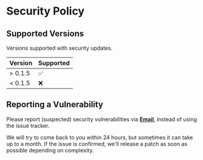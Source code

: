 # Security Policy

## Supported Versions

Versions supported with security updates.

| Version | Supported          |
| ------- | ------------------ |
| > 0.1.5   | :white_check_mark: |
| < 0.1.5   | :x:                |

## Reporting a Vulnerability

Please report (suspected) security vulnerabilities via **[Email](mailto:jan.untersander@ost.ch)**, instead of using the issue tracker.

We will try to come back to you within 24 hours, but sometimes it can take up to a month. If the issue is confirmed, we'll release a patch as soon as possible depending on complexity.
